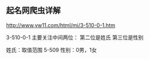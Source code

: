 ## 起名网爬虫详解

http://www.yw11.com/html/mi/3-510-0-1.htm

3-510-0-1
主要关注中间两位：
第二位是姓氏
第三位是性别

姓氏：取值范围 5-509
性别：0男，1女
